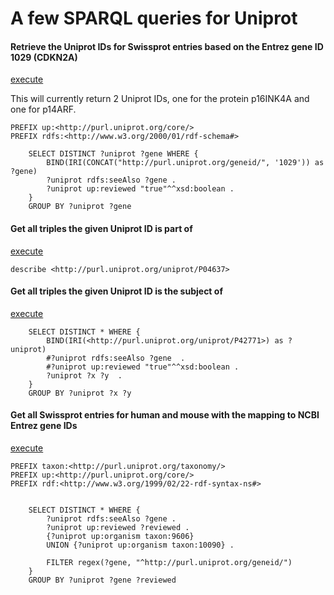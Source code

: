 # A few SPARQL queries for Uniprot

#### Retrieve the Uniprot IDs for Swissprot entries based on the Entrez gene ID 1029 (CDKN2A)
[execute](http://sparql.uniprot.org/sparql/?format=html&query=PREFIX+up%3A%3Chttp%3A%2F%2Fpurl.uniprot.org%2Fcore%2F%3E+%0D%0APREFIX+rdfs%3A%3Chttp%3A%2F%2Fwww.w3.org%2F2000%2F01%2Frdf-schema%23%3E+%0D%0A%0D%0A%0D%0A++++SELECT+DISTINCT+%3Funiprot+%3Fgene+WHERE+{%0D%0A++++++++BIND%28IRI%28CONCAT%28%22http%3A%2F%2Fpurl.uniprot.org%2Fgeneid%2F%22%2C+%271029%27%29%29+as+%3Fgene%29%0D%0A++++++++%3Funiprot+rdfs%3AseeAlso+%3Fgene+.%0D%0A++++++++%3Funiprot+up%3Areviewed+%22true%22^^xsd%3Aboolean+.%0D%0A++++}%0D%0A++++GROUP+BY+%3Funiprot+%3Fgene)

This will currently return 2 Uniprot IDs, one for the protein p16INK4A and one for p14ARF.

```sparql
PREFIX up:<http://purl.uniprot.org/core/> 
PREFIX rdfs:<http://www.w3.org/2000/01/rdf-schema#> 

    SELECT DISTINCT ?uniprot ?gene WHERE {
        BIND(IRI(CONCAT("http://purl.uniprot.org/geneid/", '1029')) as ?gene)
        ?uniprot rdfs:seeAlso ?gene .
        ?uniprot up:reviewed "true"^^xsd:boolean .
    }
    GROUP BY ?uniprot ?gene
```

#### Get all triples the given Uniprot ID is part of
[execute](http://sparql.uniprot.org/sparql/?format=html&query=describe+%3Chttp%3A%2F%2Fpurl.uniprot.org%2Funiprot%2FP04637%3E&format=srj)

```sparql
describe <http://purl.uniprot.org/uniprot/P04637>
```

#### Get all triples the given Uniprot ID is the subject of
[execute](http://sparql.uniprot.org/sparql/?format=html&query=++++SELECT+DISTINCT+*+WHERE+{%0D%0A%09%09BIND%28IRI%28%3Chttp%3A%2F%2Fpurl.uniprot.org%2Funiprot%2FP42771%3E%29+as+%3Funiprot%29%0D%0A++++++++%23%3Funiprot+rdfs%3AseeAlso+%3Fgene++.%0D%0A++++++++%23%3Funiprot+up%3Areviewed+%22true%22^^xsd%3Aboolean+.%0D%0A++++++%09%3Funiprot+%3Fx+%3Fy++.%0D%0A++++}%0D%0A++++GROUP+BY+%3Funiprot+%3Fx+%3Fy)

```sparql
    SELECT DISTINCT * WHERE {
		BIND(IRI(<http://purl.uniprot.org/uniprot/P42771>) as ?uniprot)
        #?uniprot rdfs:seeAlso ?gene  .
        #?uniprot up:reviewed "true"^^xsd:boolean .
      	?uniprot ?x ?y  .
    }
    GROUP BY ?uniprot ?x ?y
```

#### Get all Swissprot entries for human and mouse with the mapping to NCBI Entrez gene IDs
[execute](http://sparql.uniprot.org/sparql/?format=html&query=PREFIX+taxon%3A%3Chttp%3A%2F%2Fpurl.uniprot.org%2Ftaxonomy%2F%3E+%0D%0APREFIX+up%3A%3Chttp%3A%2F%2Fpurl.uniprot.org%2Fcore%2F%3E+%0D%0APREFIX+rdf%3A%3Chttp%3A%2F%2Fwww.w3.org%2F1999%2F02%2F22-rdf-syntax-ns%23%3E+%0D%0A%0D%0A%0D%0A++++SELECT+DISTINCT+*+WHERE+{%0D%0A++++++++%3Funiprot+rdfs%3AseeAlso+%3Fgene+.%0D%0A++++++%09%3Funiprot+up%3Areviewed+%3Freviewed+.%0D%0A++++++%09{%3Funiprot+up%3Aorganism+taxon%3A9606}%0D%0A++++++%09UNION+{%3Funiprot+up%3Aorganism+taxon%3A10090}+.%0D%0A%0D%0A++++++%09FILTER+regex%28%3Fgene%2C+%22^http%3A%2F%2Fpurl.uniprot.org%2Fgeneid%2F%22%29+%0D%0A++++}%0D%0A++++GROUP+BY+%3Funiprot+%3Fgene+%3Freviewed)

```sparql
PREFIX taxon:<http://purl.uniprot.org/taxonomy/> 
PREFIX up:<http://purl.uniprot.org/core/> 
PREFIX rdf:<http://www.w3.org/1999/02/22-rdf-syntax-ns#> 


    SELECT DISTINCT * WHERE {
        ?uniprot rdfs:seeAlso ?gene .
      	?uniprot up:reviewed ?reviewed .
      	{?uniprot up:organism taxon:9606}
      	UNION {?uniprot up:organism taxon:10090} .

      	FILTER regex(?gene, "^http://purl.uniprot.org/geneid/") 
    }
    GROUP BY ?uniprot ?gene ?reviewed
```
